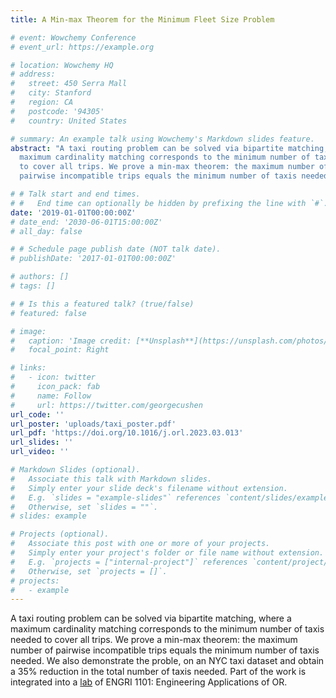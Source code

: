 ```yaml
---
title: A Min-max Theorem for the Minimum Fleet Size Problem

# event: Wowchemy Conference
# event_url: https://example.org

# location: Wowchemy HQ
# address:
#   street: 450 Serra Mall
#   city: Stanford
#   region: CA
#   postcode: '94305'
#   country: United States

# summary: An example talk using Wowchemy's Markdown slides feature.
abstract: "A taxi routing problem can be solved via bipartite matching, where a
  maximum cardinality matching corresponds to the minimum number of taxis needed
  to cover all trips. We prove a min-max theorem: the maximum number of
  pairwise incompatible trips equals the minimum number of taxis needed."

# # Talk start and end times.
# #   End time can optionally be hidden by prefixing the line with `#`.
date: '2019-01-01T00:00:00Z'
# date_end: '2030-06-01T15:00:00Z'
# all_day: false

# # Schedule page publish date (NOT talk date).
# publishDate: '2017-01-01T00:00:00Z'

# authors: []
# tags: []

# # Is this a featured talk? (true/false)
# featured: false

# image:
#   caption: 'Image credit: [**Unsplash**](https://unsplash.com/photos/bzdhc5b3Bxs)'
#   focal_point: Right

# links:
#   - icon: twitter
#     icon_pack: fab
#     name: Follow
#     url: https://twitter.com/georgecushen
url_code: ''
url_poster: 'uploads/taxi_poster.pdf'
url_pdf: 'https://doi.org/10.1016/j.orl.2023.03.013'
url_slides: ''
url_video: ''

# Markdown Slides (optional).
#   Associate this talk with Markdown slides.
#   Simply enter your slide deck's filename without extension.
#   E.g. `slides = "example-slides"` references `content/slides/example-slides.md`.
#   Otherwise, set `slides = ""`.
# slides: example

# Projects (optional).
#   Associate this post with one or more of your projects.
#   Simply enter your project's folder or file name without extension.
#   E.g. `projects = ["internal-project"]` references `content/project/deep-learning/index.md`.
#   Otherwise, set `projects = []`.
# projects:
#   - example
---
```

A taxi routing problem can be solved via bipartite matching, where a
maximum cardinality matching corresponds to the minimum number of taxis needed
to cover all trips. We prove a min-max theorem: the maximum number of
pairwise incompatible trips equals the minimum number of taxis needed. We also demonstrate the proble, on an NYC taxi dataset and obtain a 35% reduction in the total number of taxis needed.
Part of the work is integrated into a [lab](https://github.com/engri-1101/textbook/tree/master/labs/bipartite_matching) of ENGRI 1101: Engineering Applications of OR.